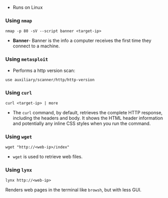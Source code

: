  - Runs on Linux

### Using `nmap`

```
nmap -p 80 -sV --script banner <target-ip>
```

- **Banner**- Banner is the info a computer receives the first time they connect to a machine.

### Using `metasploit`

- Performs a http version scan:
```
use auxiliary/scanner/http/http-version
```

### Using `curl`

```
curl <target-ip> | more
```

- The `curl` command, by default, retrieves the complete HTTP response, including the headers and body. It shows the HTML header information and potentially any inline CSS styles when you run the command.

### Using `wget`

```
wget "http://<web-ip>/index"
```

- `wget` is used to retrieve web files.

### Using `lynx`

```
lynx http://<web-ip>
```

Renders web pages in the terminal like `browsh`, but with less GUI.  